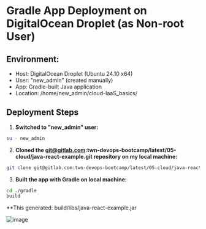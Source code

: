 # Gradle App Deployment on DigitalOcean Droplet (as Non-root User)

## Environment:
- Host: DigitalOcean Droplet (Ubuntu 24.10 x64)
- User: "new_admin" (created manually)
- App: Gradle-built Java application
- Location: /home/new_admin/cloud-IaaS_basics/

## Deployment Steps

1. **Switched to "new_admin" user:**

```bash
su - new_admin
```
2. **Cloned the git@gitlab.com:twn-devops-bootcamp/latest/05-cloud/java-react-example.git repository on my local machine:**

```bash
git clone git@gitlab.com:twn-devops-bootcamp/latest/05-cloud/java-react-example.git
```

3. **Built the app with Gradle on local machine:**

```bash
cd ./gradle
build
```
**This generated: build/libs/java-react-example.jar

![image](https://github.com/user-attachments/assets/84e48d48-c709-44db-8827-a030b78c5d20)

